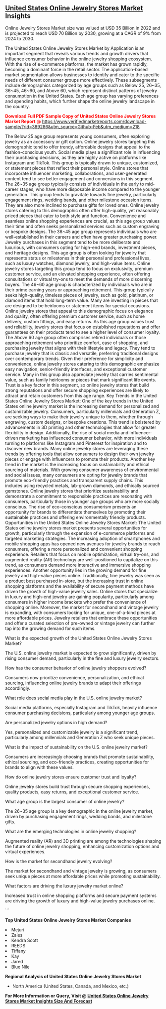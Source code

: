 <h2><a href="https://www.verifiedmarketreports.com/download-sample/?rid=389286&amp;utm_source=Github-Feb&amp;utm_medium=218" target="_blank">United States Online Jewelry Stores Market</a> Insights</h2><p>Online Jewelry Stores Market size was valued at USD 35 Billion in 2022 and is projected to reach USD 70 Billion by 2030, growing at a CAGR of 9% from 2024 to 2030.</p><p> <p>The United States Online Jewelry Stores Market by Application is an important segment that reveals various trends and growth drivers that influence consumer behavior in the online jewelry shopping ecosystem. With the rise of e-commerce platforms, the market has grown rapidly, becoming a dominant force in the retail sector. The application-based market segmentation allows businesses to identify and cater to the specific needs of different consumer groups more effectively. These subsegments include demographics categorized by age groups such as Below 25, 26~35, 36~45, 46~60, and Above 60, which represent distinct patterns of jewelry consumption in the United States. Each age group has varying preferences and spending habits, which further shape the online jewelry landscape in the country. <p><span class=""><span style="color: #ff0000;"><strong>Download Full PDF Sample Copy of United States Online Jewelry Stores Market Report</strong> @ </span><a href="https://www.verifiedmarketreports.com/download-sample/?rid=389286&amp;utm_source=Github-Feb&amp;utm_medium=218" target="_blank">https://www.verifiedmarketreports.com/download-sample/?rid=389286&amp;utm_source=Github-Feb&amp;utm_medium=218</a></span></p> The Below 25 age group represents young consumers, often exploring jewelry as an accessory or gift option. Online jewelry stores targeting this demographic tend to offer trendy, affordable designs that appeal to the fashion-conscious youth. Social media plays a significant role in influencing their purchasing decisions, as they are highly active on platforms like Instagram and TikTok. This group is typically drawn to unique, customized, or statement pieces that reflect their personal style. Online stores that incorporate influencer marketing, collaborations, and user-generated content tend to see better engagement and conversions in this segment. The 26~35 age group typically consists of individuals in the early to mid-career stages, who have more disposable income compared to the younger generation. This group tends to gravitate towards fine jewelry, particularly engagement rings, wedding bands, and other milestone occasion items. They are also more inclined to purchase gifts for loved ones. Online jewelry stores catering to this demographic often offer high-quality, yet reasonably priced pieces that cater to both style and function. Convenience and seamless online shopping experiences are crucial, as this age group values their time and often seeks personalized services such as custom engraving or bespoke designs. The 36~45 age group represents individuals who are well-established in their careers and often have greater purchasing power. Jewelry purchases in this segment tend to be more deliberate and luxurious, with consumers opting for high-end brands, investment pieces, and heritage designs. This age group is often looking for jewelry that represents status or milestones in their personal and professional lives, such as luxury watches, diamond jewelry, and high-value items. Online jewelry stores targeting this group tend to focus on exclusivity, premium customer service, and an elevated shopping experience, often offering consultations or virtual try-ons to meet the demands of more discerning buyers. The 46~60 age group is characterized by individuals who are in their prime earning years or approaching retirement. This group typically seeks high-quality, timeless pieces of jewelry, such as gold, platinum, or diamond items that hold long-term value. Many are investing in pieces that are designed to be heirlooms or statement items for special occasions. Online jewelry stores that appeal to this demographic focus on elegance and quality, often offering premium customer service, such as home delivery, custom fittings, and easy returns. As this age group values trust and reliability, jewelry stores that focus on established reputations and offer guarantees on their products tend to see a higher level of consumer loyalty. The Above 60 age group often comprises retired individuals or those approaching retirement who prioritize comfort, ease of shopping, and purchasing jewelry that aligns with their lifestyle and legacy. They tend to purchase jewelry that is classic and versatile, preferring traditional designs over contemporary trends. Given their preference for simplicity and convenience, online jewelry stores catering to this demographic emphasize easy navigation, senior-friendly interfaces, and exceptional customer service. Many in this group also appreciate jewelry that carries sentimental value, such as family heirlooms or pieces that mark significant life events. Trust is a key factor in this segment, so online jewelry stores that build strong reputations and offer secure shopping experiences are likely to attract and retain customers from this age range. Key Trends in the United States Online Jewelry Stores Market: One of the key trends in the United States online jewelry market is the increasing demand for personalized and customizable jewelry. Consumers, particularly millennials and Generation Z, are seeking ways to make their jewelry unique to them, whether through engraving, custom designs, or bespoke creations. This trend is bolstered by advancements in 3D printing and other technologies that allow for greater flexibility in design. Additionally, the rise of social media and influencer-driven marketing has influenced consumer behavior, with more individuals turning to platforms like Instagram and Pinterest for inspiration and to discover new brands. Many online jewelry stores are leveraging these trends by offering tools that allow consumers to design their own jewelry pieces or engage with influencers to promote their products. Another key trend in the market is the increasing focus on sustainability and ethical sourcing of materials. With growing consumer awareness of environmental and social issues, many consumers are opting for jewelry brands that promote eco-friendly practices and transparent supply chains. This includes using recycled metals, lab-grown diamonds, and ethically sourced gemstones. Online jewelry stores that prioritize sustainability and demonstrate a commitment to responsible practices are resonating with consumers, particularly those in younger age groups who are more socially conscious. The rise of eco-conscious consumerism presents an opportunity for brands to differentiate themselves by promoting their sustainable practices and offering environmentally friendly products. Opportunities in the United States Online Jewelry Stores Market: The United States online jewelry stores market presents several opportunities for growth, particularly through the expansion of e-commerce platforms and targeted marketing strategies. The increasing adoption of smartphones and mobile shopping apps has opened new avenues for jewelry brands to reach consumers, offering a more personalized and convenient shopping experience. Retailers that focus on mobile optimization, virtual try-ons, and augmented reality (AR) technology are well-positioned to capitalize on this trend, as consumers demand more interactive and immersive shopping experiences. Another opportunity lies in the growing demand for fine jewelry and high-value pieces online. Traditionally, fine jewelry was seen as a product best purchased in-store, but the increasing trust in online shopping platforms and the availability of secure payment methods have driven the growth of high-value jewelry sales. Online stores that specialize in luxury and high-end jewelry are gaining popularity, particularly among consumers in higher income brackets who prefer the convenience of shopping online. Moreover, the market for secondhand and vintage jewelry is expanding, with consumers looking for unique, one-of-a-kind pieces at more affordable prices. Jewelry retailers that embrace these opportunities and offer a curated selection of pre-owned or vintage jewelry can further tap into the growing demand for such items. <p>What is the expected growth of the United States Online Jewelry Stores Market?</p> <p>The U.S. online jewelry market is expected to grow significantly, driven by rising consumer demand, particularly in the fine and luxury jewelry sectors.</p> <p>How has the consumer behavior of online jewelry shoppers evolved?</p> <p>Consumers now prioritize convenience, personalization, and ethical sourcing, influencing online jewelry brands to adapt their offerings accordingly.</p> <p>What role does social media play in the U.S. online jewelry market?</p> <p>Social media platforms, especially Instagram and TikTok, heavily influence consumer purchasing decisions, particularly among younger age groups.</p> <p>Are personalized jewelry options in high demand?</p> <p>Yes, personalized and customizable jewelry is a significant trend, particularly among millennials and Generation Z who seek unique pieces.</p> <p>What is the impact of sustainability on the U.S. online jewelry market?</p> <p>Consumers are increasingly choosing brands that promote sustainability, ethical sourcing, and eco-friendly practices, creating opportunities for brands to align with these values.</p> <p>How do online jewelry stores ensure customer trust and loyalty?</p> <p>Online jewelry stores build trust through secure shopping experiences, quality products, easy returns, and exceptional customer service.</p> <p>What age group is the largest consumer of online jewelry?</p> <p>The 26~35 age group is a key demographic in the online jewelry market, driven by purchasing engagement rings, wedding bands, and milestone gifts.</p> <p>What are the emerging technologies in online jewelry shopping?</p> <p>Augmented reality (AR) and 3D printing are among the technologies shaping the future of online jewelry shopping, enhancing customization options and virtual experiences.</p> <p>How is the market for secondhand jewelry evolving?</p> <p>The market for secondhand and vintage jewelry is growing, as consumers seek unique pieces at more affordable prices while promoting sustainability.</p> <p>What factors are driving the luxury jewelry market online?</p> <p>Increased trust in online shopping platforms and secure payment systems are driving the growth of luxury and high-value jewelry purchases online.</p> ```</p><p><strong>Top United States Online Jewelry Stores Market Companies</strong></p><div data-test-id=""><p><li>Mejuri</li><li> Zales</li><li> Kendra Scott</li><li> REEDS</li><li> Tiffany</li><li> Kay</li><li> Jared</li><li> Blue Nile</li></p><div><strong>Regional Analysis of&nbsp;United States Online Jewelry Stores Market</strong></div><ul><li dir="ltr"><p dir="ltr">North America&nbsp;(United States, Canada, and Mexico, etc.)</p></li></ul><p><strong>For More Information or Query, Visit @&nbsp;</strong><strong><a href="https://www.verifiedmarketreports.com/product/online-jewelry-stores-market/?utm_source=Github-Feb&amp;utm_medium=218" target="_blank">United States Online Jewelry Stores Market Insights Size And Forecast</a></strong></p></div>
